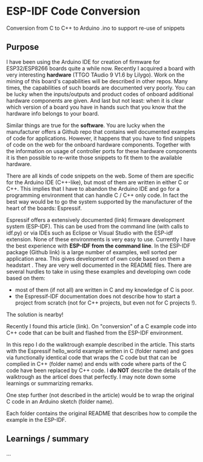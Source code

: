# ESP-IDF Code Conversion
 Conversion from C to C++ to Arduino .ino to support re-use of snippets

## Purpose

I have been using the Arduino IDE for creation of firmware for ESP32/ESP8266 boards quite a while now. Recently I acquired a board with very interesting **hardware** (TTGO TAudio 9 V1.6 by Lilygo). Work on the mining of this board's capabilities will be described in other repos. Many times, the capabilities of such boards are documented very poorly. You can be lucky when the inputs/outputs and product codes of onboard additional hardware components are given. And last but not least: when it is clear which version of a board you have in hands such that you know that the hardware info belongs to your board.

Similar things are true for the **software**. You are lucky when the manufacturer offers a Github repo that contains well documented examples of code for applications. However, it happens that you have to find snippets of code on the web for the onboard hardware components. Together with the information on usage of controller ports for these hardware components it is then possible to re-write those snippets to fit them to the available hardware.

There are all kinds of code snippets on the web. Some of them are specific for the Arduino IDE (C++-like), but most of them are written in either C or C++. This implies that I have to abandon the Arduino IDE and go for a programming environment that can handle C / C++ only code. In fact the best way would be to go the system supported by the manufacturer of the heart of the boards: Espressif.

Espressif offers a extensively documented (link) firmware development system (ESP-IDF). This can be used from the command line (with calls to idf.py) or via IDEs such as Eclipse or Visual Studio with the ESP-idf extension. None of these environments is very easy to use. Currently I have the best experience with **ESP-IDF from the command line**.  In the ESP-IDF package (Github link) is a large number of examples, well sorted per application area. This gives development of own code based on them a headstart . They are very well documented in the README files. There are several hurdles to take in using these examples and developing own code based on them: 
- most of them (if not all) are written in C and my knowledge of C is poor. 
- the Espressif-IDF documentation does not describe how to start a project from scratch (not for C++ projects, but even not for C projects !). 

The solution is nearby!

Recently I found this article (link). On "conversion" of a C example code into C++ code that can be built and flashed from the ESP-IDF environment.

In this repo I do the walktrough example described in the article. This starts with the Espressif hello_world example written in C (folder name) and goes via functionally identical code that wraps the C code but that can be complied in C++ (folder name) and ends with code where parts of the C code have been replaced by C++ code. I **do NOT** describe the details of the walktrough as the articel does that perfectly. I may note down some learnings or summarizing remarks.

One step further (not described in the article) would be to wrap the original C code in an Arduino sketch (folder name).

Each folder contains the original README that describes how to compile the example in the ESP-IDF.

## Learnings / summary

...

